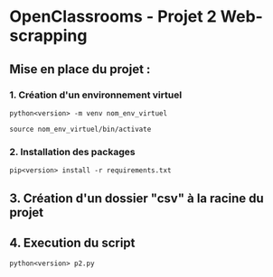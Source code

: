 # OpenClassrooms - Projet 2 Web-scrapping

## Mise en place du projet :

### 1. Création d'un environnement virtuel

    python<version> -m venv nom_env_virtuel

    source nom_env_virtuel/bin/activate

### 2. Installation des packages 

    pip<version> install -r requirements.txt
    
## 3. Création d'un dossier "csv" à la racine du projet


## 4. Execution du script

    python<version> p2.py
